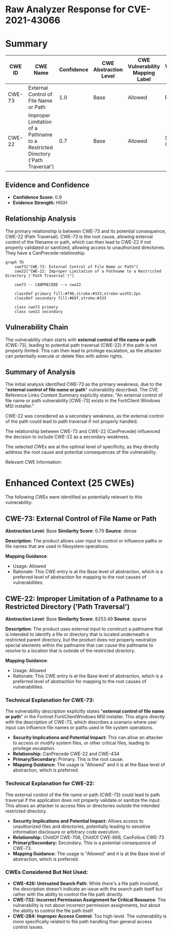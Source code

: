 # Raw Analyzer Response for CVE-2021-43066

# Summary
| CWE ID | CWE Name | Confidence | CWE Abstraction Level | CWE Vulnerability Mapping Label | CWE-Vulnerability Mapping Notes |
|---|---|---|---|---|---|
| CWE-73 | External Control of File Name or Path | 1.0 | Base | Allowed | Primary CWE |
| CWE-22 | Improper Limitation of a Pathname to a Restricted Directory ('Path Traversal') | 0.7 | Base | Allowed | Secondary Candidate |

## Evidence and Confidence

*   **Confidence Score:** 0.9
*   **Evidence Strength:** HIGH

## Relationship Analysis
The primary relationship is between CWE-73 and its potential consequence, CWE-22 (Path Traversal). CWE-73 is the root cause, allowing external control of the filename or path, which can then lead to CWE-22 if not properly validated or sanitized, allowing access to unauthorized directories. They have a CanPrecede relationship.

```mermaid
graph TD
    cwe73["CWE-73: External Control of File Name or Path"]
    cwe22["CWE-22: Improper Limitation of a Pathname to a Restricted Directory ('Path Traversal')"]
    
    cwe73 -- CANPRECEDE --> cwe22
    
    classDef primary fill:#f96,stroke:#333,stroke-width:2px
    classDef secondary fill:#69f,stroke:#333
    
    class cwe73 primary
    class cwe22 secondary
```

## Vulnerability Chain
The vulnerability chain starts with **external control of file name or path** (CWE-73), leading to potential path traversal (CWE-22) if the path is not properly limited. This can then lead to privilege escalation, as the attacker can potentially execute or delete files with admin rights.

## Summary of Analysis
The initial analysis identified CWE-73 as the primary weakness, due to the "**external control of file name or path**" vulnerability described. The CVE Reference Links Content Summary explicitly states: "An external control of file name or path vulnerability [CWE-73] exists in the FortiClient Windows MSI installer."

CWE-22 was considered as a secondary weakness, as the external control of the path could lead to path traversal if not properly handled.

The relationship between CWE-73 and CWE-22 (CanPrecede) influenced the decision to include CWE-22 as a secondary weakness.

The selected CWEs are at the optimal level of specificity, as they directly address the root cause and potential consequences of the vulnerability.

Relevant CWE Information:

# Enhanced Context (25 CWEs)
The following CWEs were identified as potentially relevant to this vulnerability:

## CWE-73: External Control of File Name or Path
**Abstraction Level**: Base
**Similarity Score**: 0.79
**Source**: dense

**Description**:
The product allows user input to control or influence paths or file names that are used in filesystem operations.

**Mapping Guidance**:
- Usage: Allowed
- Rationale: This CWE entry is at the Base level of abstraction, which is a preferred level of abstraction for mapping to the root causes of vulnerabilities.

## CWE-22: Improper Limitation of a Pathname to a Restricted Directory ('Path Traversal')
**Abstraction Level**: Base
**Similarity Score**: 8253.49
**Source**: sparse

**Description**:
The product uses external input to construct a pathname that is intended to identify a file or directory that is located underneath a restricted parent directory, but the product does not properly neutralize special elements within the pathname that can cause the pathname to resolve to a location that is outside of the restricted directory.

**Mapping Guidance**:
- Usage: Allowed
- Rationale: This CWE entry is at the Base level of abstraction, which is a preferred level of abstraction for mapping to the root causes of vulnerabilities.

### Technical Explanation for CWE-73:
The vulnerability description explicitly states "**external control of file name or path**" in the Fortinet FortiClientWindows MSI installer. This aligns directly with the description of CWE-73, which describes a scenario where user input can influence file names or paths used in file system operations.
*   **Security Implications and Potential Impact:** This can allow an attacker to access or modify system files, or other critical files, leading to privilege escalation.
*   **Relationship:** CanPrecede CWE-22 and CWE-434
*   **Primary/Secondary:** Primary. This is the root cause.
*   **Mapping Guidance:** The usage is "Allowed" and it is at the Base level of abstraction, which is preferred.

### Technical Explanation for CWE-22:
The external control of the file name or path (CWE-73) could lead to path traversal if the application does not properly validate or sanitize the input. This allows an attacker to access files or directories outside the intended restricted directory.
*   **Security Implications and Potential Impact:** Allows access to unauthorized files and directories, potentially leading to sensitive information disclosure or arbitrary code execution.
*   **Relationship:** ChildOf CWE-706, ChildOf CWE-668, CanFollow CWE-73
*   **Primary/Secondary:** Secondary. This is a potential consequence of CWE-73.
*   **Mapping Guidance:** The usage is "Allowed" and it is at the Base level of abstraction, which is preferred.

### CWEs Considered But Not Used:
*   **CWE-426: Untrusted Search Path**: While there's a file path involved, the description doesn't indicate an issue with the search path itself but rather with the ability to control the file path directly.
*   **CWE-732: Incorrect Permission Assignment for Critical Resource**: The vulnerability is not about incorrect permission assignments, but about the ability to control the file path itself.
*   **CWE-284: Improper Access Control**: Too high-level. The vulnerability is more specifically related to file path handling than general access control issues.